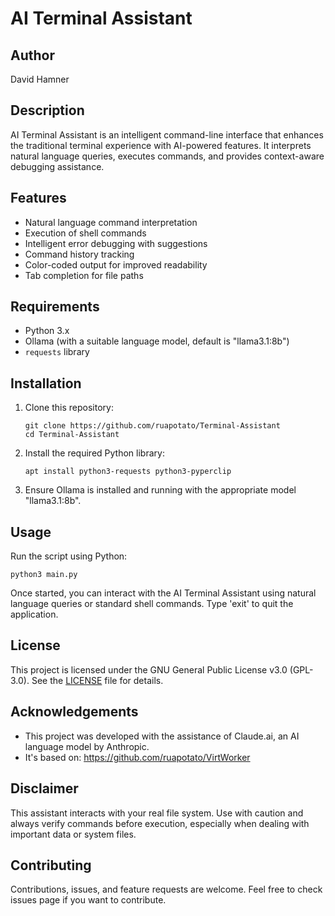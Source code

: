 # AI Terminal Assistant

## Author
David Hamner

## Description
AI Terminal Assistant is an intelligent command-line interface that enhances the traditional terminal experience with AI-powered features. It interprets natural language queries, executes commands, and provides context-aware debugging assistance.

## Features
- Natural language command interpretation
- Execution of shell commands
- Intelligent error debugging with suggestions
- Command history tracking
- Color-coded output for improved readability
- Tab completion for file paths

## Requirements
- Python 3.x
- Ollama (with a suitable language model, default is "llama3.1:8b")
- `requests` library

## Installation
1. Clone this repository:
   ```
   git clone https://github.com/ruapotato/Terminal-Assistant
   cd Terminal-Assistant
   ```

2. Install the required Python library:
   ```
   apt install python3-requests python3-pyperclip
   ```

3. Ensure Ollama is installed and running with the appropriate model "llama3.1:8b".

## Usage
Run the script using Python:

```
python3 main.py
```

Once started, you can interact with the AI Terminal Assistant using natural language queries or standard shell commands. Type 'exit' to quit the application.

## License
This project is licensed under the GNU General Public License v3.0 (GPL-3.0). See the [LICENSE](LICENSE) file for details.

## Acknowledgements
- This project was developed with the assistance of Claude.ai, an AI language model by Anthropic.
- It's based on: https://github.com/ruapotato/VirtWorker

## Disclaimer
This assistant interacts with your real file system. Use with caution and always verify commands before execution, especially when dealing with important data or system files.

## Contributing
Contributions, issues, and feature requests are welcome. Feel free to check issues page if you want to contribute.
